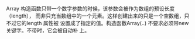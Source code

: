 Array 构造函数只带一个数字参数的时候，该参数会被作为数组的预设长度（length），
而非只充当数组中的一个元素。这样创建出来的只是一个空数组，只不过它的length 属性被
设置成了指定的值。构造函数Array(..) 不要求必须带new 关键字。不带时，它会被自动补
上。